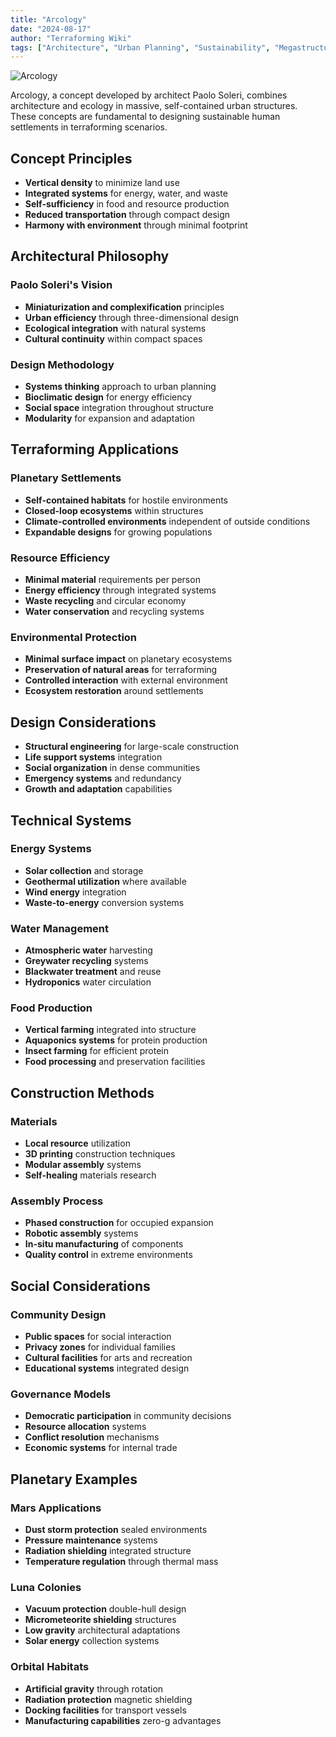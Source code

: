 ```yaml
---
title: "Arcology"
date: "2024-08-17"
author: "Terraforming Wiki"
tags: ["Architecture", "Urban Planning", "Sustainability", "Megastructures"]
---
```


![Arcology](https://upload.wikimedia.org/wikipedia/commons/thumb/9/9a/Arcology_Skyscraper.jpg/960px-Arcology_Skyscraper.jpg?20150708011122)

Arcology, a concept developed by architect Paolo Soleri, combines architecture and ecology in massive, self-contained urban structures. These concepts are fundamental to designing sustainable human settlements in terraforming scenarios.

## Concept Principles

- **Vertical density** to minimize land use
- **Integrated systems** for energy, water, and waste
- **Self-sufficiency** in food and resource production
- **Reduced transportation** through compact design
- **Harmony with environment** through minimal footprint

## Architectural Philosophy

### Paolo Soleri's Vision
- **Miniaturization and complexification** principles
- **Urban efficiency** through three-dimensional design
- **Ecological integration** with natural systems
- **Cultural continuity** within compact spaces

### Design Methodology
- **Systems thinking** approach to urban planning
- **Bioclimatic design** for energy efficiency
- **Social space** integration throughout structure
- **Modularity** for expansion and adaptation

## Terraforming Applications

### Planetary Settlements
- **Self-contained habitats** for hostile environments
- **Closed-loop ecosystems** within structures
- **Climate-controlled environments** independent of outside conditions
- **Expandable designs** for growing populations

### Resource Efficiency
- **Minimal material** requirements per person
- **Energy efficiency** through integrated systems
- **Waste recycling** and circular economy
- **Water conservation** and recycling systems

### Environmental Protection
- **Minimal surface impact** on planetary ecosystems
- **Preservation of natural areas** for terraforming
- **Controlled interaction** with external environment
- **Ecosystem restoration** around settlements

## Design Considerations

- **Structural engineering** for large-scale construction
- **Life support systems** integration
- **Social organization** in dense communities
- **Emergency systems** and redundancy
- **Growth and adaptation** capabilities

## Technical Systems

### Energy Systems
- **Solar collection** and storage
- **Geothermal utilization** where available
- **Wind energy** integration
- **Waste-to-energy** conversion systems

### Water Management
- **Atmospheric water** harvesting
- **Greywater recycling** systems
- **Blackwater treatment** and reuse
- **Hydroponics** water circulation

### Food Production
- **Vertical farming** integrated into structure
- **Aquaponics systems** for protein production
- **Insect farming** for efficient protein
- **Food processing** and preservation facilities

## Construction Methods

### Materials
- **Local resource** utilization
- **3D printing** construction techniques
- **Modular assembly** systems
- **Self-healing** materials research

### Assembly Process
- **Phased construction** for occupied expansion
- **Robotic assembly** systems
- **In-situ manufacturing** of components
- **Quality control** in extreme environments

## Social Considerations

### Community Design
- **Public spaces** for social interaction
- **Privacy zones** for individual families
- **Cultural facilities** for arts and recreation
- **Educational systems** integrated design

### Governance Models
- **Democratic participation** in community decisions
- **Resource allocation** systems
- **Conflict resolution** mechanisms
- **Economic systems** for internal trade

## Planetary Examples

### Mars Applications
- **Dust storm protection** sealed environments
- **Pressure maintenance** systems
- **Radiation shielding** integrated structure
- **Temperature regulation** through thermal mass

### Luna Colonies
- **Vacuum protection** double-hull design
- **Micrometeorite shielding** structures
- **Low gravity** architectural adaptations
- **Solar energy** collection systems

### Orbital Habitats
- **Artificial gravity** through rotation
- **Radiation protection** magnetic shielding
- **Docking facilities** for transport vessels
- **Manufacturing capabilities** zero-g advantages